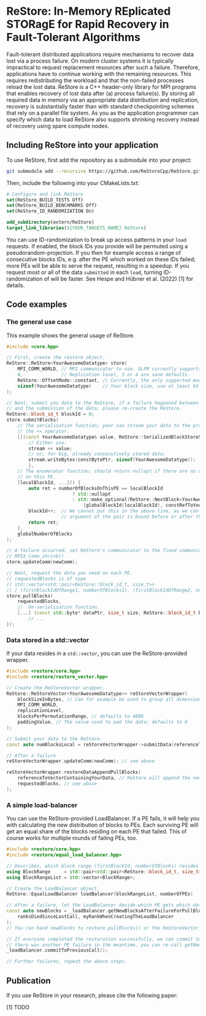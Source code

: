 # ReStore: In-Memory REplicated STORagE for Rapid Recovery in Fault-Tolerant Algorithms

Fault-tolerant distributed applications require mechanisms to recover data lost via a process failure.
On modern cluster systems it is typically impractical to request replacement resources after such a failure.
Therefore, applications have to continue working with the remaining resources.
This requires redistributing the workload and that the non-failed processes reload the lost data.
ReStore is a C++ header-only library for MPI programs that enables recovery of lost data after (a) process failure(s).
By storing all required data in memory via an appropriate data distribution and replication, recovery is substantially faster than with standard checkpointing schemes that rely on a parallel file system.
As you as the application programmer can specify which data to load ReStore also supports shrinking recovery instead of recovery using spare compute nodes.

## Including ReStore into your application

To use ReStore, first add the repository as a submodule into your project:
```Bash
git submodule add --recursive https://github.com/ReStoreCpp/ReStore.git extern/ReStore
```

Then, include the following into your CMakeLists.txt:
```CMake
# Configure and link ReStore
set(ReStore_BUILD_TESTS Off)
set(ReStore_BUILD_BENCHMARKS Off)
set(ReStore_ID_RANDOMIZATION On)

add_subdirectory(extern/ReStore)
target_link_libraries(${YOUR_TARGETS_NAME} ReStore)
```

You can use ID-randomization to break up access patterns in your `load` requests.
If enabled, the block IDs you provide will be permuted using a pseudorandom-projection.
If you then for example access a range of consecutive blocks IDs, e.g. after the PE which worked on these IDs failed; more PEs will be able to serve the request, resulting in a speedup.
If you request most or all of the data `submitted` in each `load`, turning ID-randomization of will be faster.
See Hespe and Hübner et al. (2022) [1] for details.

## Code examples

### The general use case

This example shows the general usage of ReStore.

```cpp
#include <core.hpp>

// First, create the restore object.
ReStore::ReStore<YourAwesomeDatatype> store(
    MPI_COMM_WORLD, // MPI communicator to use. ULFM currently supports only MPI_COMM_WORLD.
    4,              // Replication level, 3 or 4 are sane defaults.
    ReStore::OffsetMode::constant, // Currently, the only supported mode.
    sizeof(YourAwesomeDatatype)    // Your block size, use at least 64 bytes.
);

// Next, submit you data to the ReStore, if a failure happened between creation of the ReStore
// and the submission of the data, please re-create the ReStore.
ReStore::block_id_t blockId = 0;
store.submitBlocks(
    // The serialization function; your can stream your data to the provided stream using
    // the << operator.
    [](const YourAwesomeDatatype& value, ReStore::SerializedBlockStoreStream& stream) {
        // Either use:
        stream << value;
        // or, for big, already consecutively stored data:
        stream.writeBytes(constBytePtr, sizeof(YourAwesomeDatatype));
        },
    // The enumerator function; should return nullopt if there are no more blocks to submit
    // on this PE.
    [localBlockId, ...]() {
        auto ret = numberOfBlocksOnThisPE == localBlockId
                        ? std::nullopt
                        : std::make_optional(ReStore::NextBlock<YourAwesomeDatatype>(
                            {globalBlockId(localBlockId), constRefToYourDataForThisBlock}));
        blockId++;  // We cannot put this in the above line, as we can't assume if the first
                    // argument of the pair is bound before or after the increment.
        return ret;
    },
    globalNumberOfBlocks
);

// A failure occurred; set ReStore's communicator to the fixed communicator obtained by
// MPIX_Comm_shrink()
store.updateComm(newComm);

// Next, request the data you need on each PE.
// requestedBlocks is of type
// std::vector<std::pair<ReStore::block_id_t, size_t>>
// [ (firstBlockIdOfRange1, numberOfBlocks1), (firstBlockIdOfRange2, numberOfBlocks2), ...]
store.pullBlocks(
    requestedBlocks,
    //  De-serialization function.
    [...] (const std::byte* dataPtr, size_t size, ReStore::block_id_t blockId) {
        // ...
});

```
### Data stored in a std::vector

If your data resides in a `std::vector`, you can use the ReStore-provided wrapper.

```cpp
#include <restore/core.hpp>
#include <restore/restore_vector.hpp>

// Create the ReStoreVector wrapper.
ReStore::ReStoreVector<YourAwesomeDatatype>> reStoreVectorWrapper(
    blockSizeInBytes, // Can for example be used to group all dimensions of a single data point.
    MPI_COMM_WORLD,
    replicationLevel,
    blocksPerPermutationRange, // defaults to 4096
    paddingValue, // The value used to pad the data; defaults to 0
);

// Submit your data to the ReStore.
const auto numBlocksLocal = reStoreVectorWrapper->submitData(referenceToYourDataVector);

// After a failure
reStoreVectorWrapper.updateComm(newComm); // see above

reStoreVectorWrapper.restoreDataAppendPullBlocks(
    referenceToVectorContainingYourData, // ReStore will append the new data points at the end.
    requestedBlocks, // see above
);
```

### A simple load-balancer

You can use the ReStore-provided LoadBalancer.
If a PE fails, it will help you with calculating the new distribution of blocks to PEs.
Each surviving PE will get an equal share of the blocks residing on each PE that failed.
This of course works for multiple rounds of failing PEs, too.

```cpp
#include <restore/core.hpp>
#include <restore/equal_load_balancer.hpp>

// Describes, which block range (firstBlockId, numberOfBlocks) resides on which PE.
using BlockRange     = std::pair<std::pair<ReStore::block_id_t, size_t>, ReStoreMPI::original_rank_t>;
using BlockRangeList = std::vector<BlockRange>;

// Create the LoadBalancer object.
ReStore::EqualLoadBalancer loadBalancer(blockRangeList, numberOfPEs)

// After a failure, let the LoadBalancer decide which PE gets which data points:
const auto newBlocks = _loadBalancer.getNewBlocksAfterFailureForPullBlocks(
    ranksDiedSinceLastCall, myRankWhenCreatingTheLoadBalancer
);
// You can hand newBlocks to restore.pullBlocks() or the ReStoreVector wrapper.

// If everyone completed the restoration successfully, we can commit to the new data distribution. If
// there was another PE failure in the meantime, you can re-call getNewBlocksAfterFailureForPullBlocks.
_loadBalancer.commitToPreviousCall();

// Further failures, repeat the above steps.
```

## Publication
If you use ReStore in your research, please cite the following paper:

[1] TODO

